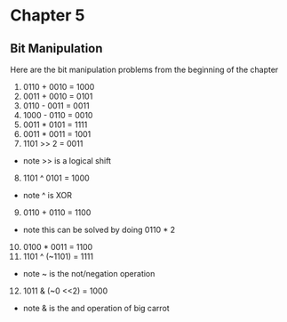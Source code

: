 Chapter 5
========
Bit Manipulation
---------------

Here are the bit manipulation problems from the beginning of the chapter


1. 0110 + 0010 = 1000
2. 0011 + 0010 = 0101
3. 0110 - 0011 = 0011
4. 1000 - 0110 = 0010
5. 0011 * 0101 = 1111
6. 0011 * 0011 = 1001
7. 1101 >> 2 = 0011
  * note >> is a logical shift
8. 1101 ^ 0101 = 1000
  * note ^ is XOR
9. 0110 + 0110 = 1100
  * note this can be solved by doing 0110 * 2
10. 0100 * 0011 = 1100
11. 1101 ^ (~1101) = 1111
  * note ~ is the not/negation operation
12. 1011 & (~0 <<2) = 1000
  * note & is the and operation of big carrot
